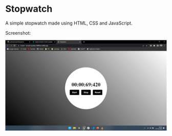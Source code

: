 # Stopwatch

A simple stopwatch made using HTML, CSS and JavaScript.

Screenshot:

<img src="screenshot69.png">